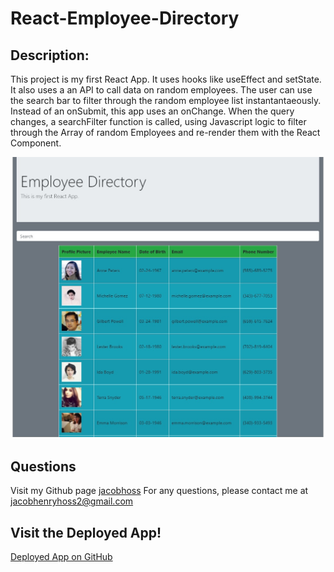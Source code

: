 # React-Employee-Directory

## Description: 
This project is my first React App. It uses hooks like useEffect and setState. It also uses a an API to call data on random employees. The user can use the search bar to filter through the random employee list instantantaeously. Instead of an onSubmit, this app uses an onChange. When the query changes, a searchFilter function is called, using Javascript logic to filter through the Array of random Employees and re-render them with the React Component.

![Main Page](./images/screenshot.jpg)

## Questions
Visit my Github page [jacobhoss](https://github.com/jacobhoss)
For any questions, please contact me at jacobhenryhoss2@gmail.com 

## Visit the Deployed App!

[Deployed App on GitHub](https://JacobHoss.github.io/React-Employee-Directory/)